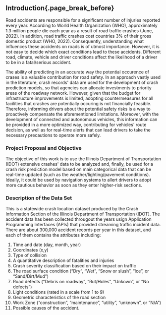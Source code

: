 ## Introduction{.page_break_before}

Road accidents are responsible for a significant number of injuries reported every year. According to World Health Organization (WHO), approximately 1.3 million people die each year as a result of road traffic crashes (June, 2022). In addition, road traffic crashes cost countries 3% of their gross domestic product (WHO, 2022). Consequently, understanding what influences these accidents on roads is of utmost importance. However, it is not easy to decide which exact conditions lead to these accidents. Different road, climate, vehicle and driver conditions affect the likelihood of a driver to be in a fatal/serious accident.

The ability of predicting in an accurate way the potential occurence of crases is a valuable contribution for road safety. In an approach vastly used in the literature, crash records' data are used for the development of crash prediction models, so that agencies can allocate investments to priority areas of the roadway network. However, given that the budget for infrastructure improvements is limited, adopting countermeasures for all facilities that crashes are potentially occuring is not financially feasible. Therefore, informing drivers about the potential safety risks is a way to proactively compensate the aforementioned limitations. Moreover, with the development of connected and autonomous vehicles, this information can be provided in a more optimized way, contributing for vehicles' route decision, as well as for real-time alerts that can lead drivers to take the necessary precautions to operate more safely.

### Project Proposal and Objective

The objective of this work is to use the Illinois Department of Transportation (IDOT) extensive crashes' data to be analyzed and, finally, be used for a crash risk prediction model based on main categorical data that can be real-time updated (such as the weather/lighting/pavement conditions). Ideally, it could be used by navigation systems to allert drivers to adopt more cautious behavior as soon as they enter higher-risk sections.

### Description of the Data Set

This is a statewide crash location dataset produced by the Crash Information Section of the Illinois Department of Transportation (IDOT). The accident data has been collected througout the years usign Application Programming Interfaces (APIs) that provided streaming traffic incident data. There are about 300,000 accident records per year in this dataset, and each of them contains the attributes including:
1.	Time and date (day, month, year) 
2.	Coordinates (x,y)
3.	Type of collision
4.	A quantitative description of fatalities and injuries
5.	Crash severity classification based on their impact on traffic 
6.	The road surface condition (“Dry”, “Wet”, “Snow or slush”, “Ice”, or “Sand/Dirt/Mud”)
7.	Road defects (“Debris on roadway”, “Rut/Holes”, “Unkown”, or “No defects”)
8.	Light conditions (rated in a scale from 1 to 9)
9.	Geometric characteristics of the road section
10.	Work Zone (“construction”, “maintenance”, “utility”, “unknown”, or “N/A”)
11.	Possible causes of the accident.
